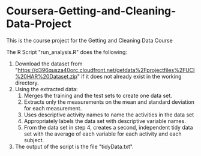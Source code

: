 # Coursera-Getting-and-Cleaning-Data-Project

This is the course project for the Getting and Cleaning Data Course

The R Script "run_analysis.R" does the following:

1.  Download the dataset from "https://d396qusza40orc.cloudfront.net/getdata%2Fprojectfiles%2FUCI%20HAR%20Dataset.zip" if it does not         already exist in the working directory.
2.  Using the extracted data:
    1.  Merges the training and the test sets to create one data set.
    2.  Extracts only the measurements on the mean and standard deviation for each measurement.
    3.  Uses descriptive activity names to name the activities in the data set
    4.  Appropriately labels the data set with descriptive variable names.
    5.  From the data set in step 4, creates a second, independent tidy data set with the average of each variable for each activity and         each subject.
3.  The output of the script is the file "tidyData.txt".
